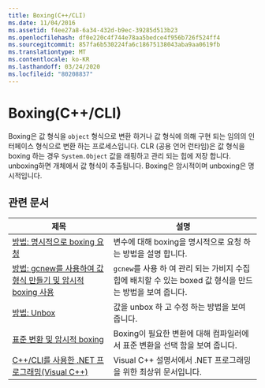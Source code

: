```yaml
---
title: Boxing(C++/CLI)
ms.date: 11/04/2016
ms.assetid: f4ee27a8-6a34-432d-b9ec-39285d513b23
ms.openlocfilehash: df0e220c4f744e78aa5bedce4f956b726f524ff4
ms.sourcegitcommit: 857fa6b530224fa6c18675138043aba9aa0619fb
ms.translationtype: MT
ms.contentlocale: ko-KR
ms.lasthandoff: 03/24/2020
ms.locfileid: "80208837"
---
```

# <a name="boxing-ccli"></a>Boxing(C++/CLI)

Boxing은 값 형식을 `object` 형식으로 변환 하거나 값 형식에 의해 구현 되는 임의의 인터페이스 형식으로 변환 하는 프로세스입니다. CLR (공용 언어 런타임)은 값 형식을 boxing 하는 경우 `System.Object` 값을 래핑하고 관리 되는 힙에 저장 합니다. unboxing하면 개체에서 값 형식이 추출됩니다. Boxing은 암시적이며 unboxing은 명시적입니다.

## <a name="related-articles"></a>관련 문서

|제목|설명|
|-----------|-----------------|
|[방법: 명시적으로 boxing 요청](../dotnet/how-to-explicitly-request-boxing.md)|변수에 대해 boxing을 명시적으로 요청 하는 방법을 설명 합니다.|
|[방법: gcnew를 사용하여 값 형식 만들기 및 암시적 boxing 사용](../dotnet/how-to-use-gcnew-to-create-value-types-and-use-implicit-boxing.md)|`gcnew`를 사용 하 여 관리 되는 가비지 수집 힙에 배치할 수 있는 boxed 값 형식을 만드는 방법을 보여 줍니다.|
|[방법: Unbox](../dotnet/how-to-unbox.md)|값을 unbox 하 고 수정 하는 방법을 보여 줍니다.|
|[표준 변환 및 암시적 boxing](../dotnet/standard-conversions-and-implicit-boxing.md)|Boxing이 필요한 변환에 대해 컴파일러에서 표준 변환을 선택 함을 보여 줍니다.|
|[C++/CLI를 사용한 .NET 프로그래밍(Visual C++)](../dotnet/dotnet-programming-with-cpp-cli-visual-cpp.md)|Visual C++ 설명서에서 .NET 프로그래밍을 위한 최상위 문서입니다.|
